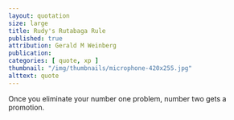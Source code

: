 ```yaml
---
layout: quotation
size: large
title: Rudy's Rutabaga Rule
published: true
attribution: Gerald M Weinberg
publication:
categories: [ quote, xp ]
thumbnail: "/img/thumbnails/microphone-420x255.jpg"
alttext: quote
---
```


Once you eliminate your number one problem, number two gets a promotion.